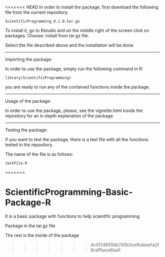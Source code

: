 <<<<<<< HEAD
In order to install the package, first download the following file from the current repository:

```
ScientificProgramming_0.1.0.tar.gz
```

To install it, go to Rstudio and on the middle right of the screen click on packages.
Choose: install from tar.gz file.

Select the file described above and the installation will be done.

----------------------------------------------------------------------

Importing the package:

In order to use the package, simply run the following command in R:

```
library(ScientificProgramming)
```

you are ready to run any of the contained functions inside the package.

-----------------------------------------------------------------------

Usage of the package:

In order to use the package, please, see the vignette.html inside the repository for an
in depth explanation of the package.

------------------------------------------------------------------------

Testing the package:

If you want to test the package, there is a test file with all the functions tested in the repository.

The name of the file is as follows:

```
testFile.R
```

=======
# ScientificProgramming-Basic-Package-R
It is a basic package with functions to help scientific programming

Package in the tar.gz file

The rest is the inside of the package
>>>>>>> 4c0f246556b740b3cefbdeee1a2f8cdf5ace6ba0
